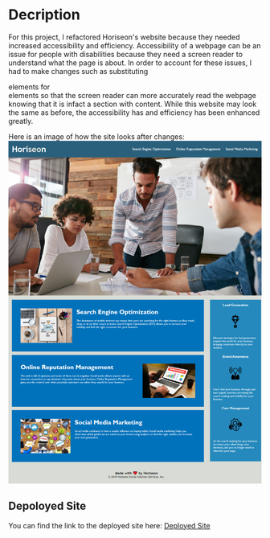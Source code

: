 # Decription
For this project, I refactored Horiseon's website because they needed increased accessibility and efficiency. 
Accessibility of a webpage can be an issue for people with disabilities because they need a screen reader to understand what the page is about.
In order to account for these issues, I had to make changes such as substituting <div> elements for <section> elements so that the screen reader can more accurately read the webpage knowing that it is infact a section with content. 
While this website may look the same as before, the accessibility has and efficiency has been enhanced greatly.

Here is an image of how the site looks after changes: ![Portfolio  Site](./assets/images/FinalScreenshot.png)

# Depoloyed Site
You can find the link to the deployed site here: [Deployed Site]("https://julesscheil.github.io/Horiseon-Code-Refactoring/")